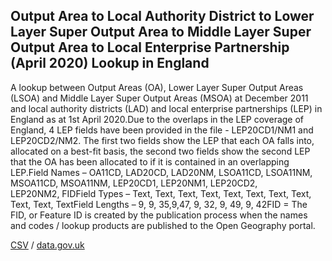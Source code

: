 ## Output Area to Local Authority District to Lower Layer Super Output Area to Middle Layer Super Output Area to Local Enterprise Partnership (April 2020) Lookup in England

A lookup between Output Areas (OA), Lower Layer Super Output Areas (LSOA) and Middle Layer Super Output Areas (MSOA) at December 2011 and local authority districts (LAD) and local enterprise partnerships (LEP) in England as at 1st April 2020.Due to the overlaps in the LEP coverage of England, 4 LEP fields have been provided in the file - LEP20CD1/NM1 and LEP20CD2/NM2. The first two fields show the LEP that each OA falls into, allocated on a best-fit basis, the second two fields show the second LEP that the OA has been allocated to if it is contained in an overlapping LEP.Field Names – OA11CD, LAD20CD, LAD20NM,
LSOA11CD, LSOA11NM, MSOA11CD, MSOA11NM, LEP20CD1, LEP20NM1, LEP20CD2, LEP20NM2, FIDField Types – Text, Text, Text,
Text, Text, Text, Text, Text, Text, Text, TextField Lengths – 9, 9, 35,9,47, 9, 32, 9, 49, 9, 42FID = The FID, or Feature ID is created by
the publication process when the names and codes / lookup products are
published to the Open Geography portal. 

[CSV](../csv/234.csv) / [data.gov.uk](https://data.gov.uk/dataset/a308f510-dc48-49b6-ad50-b663783e93e4/output-area-to-local-authority-district-to-lower-layer-super-output-area-to-middle-layer-super-output-area-to-local-enterprise-partnership-april-2020-lookup-in-england)

